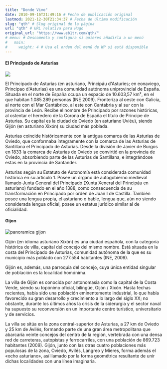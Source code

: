 ```yaml
---
title: "Donde Vivo"
date: 2010-09-16T21:49:16 # Fecha de publicación original
lastmod: 2021-12-30T21:34:37 # Fecha de última modificación
slug: "qth" # Slug original de la página
url: "qth" # URL relativa para Hugo
original_url: "https://www.eb1tr.com/qth/"
# menu: # Descomenta y configura si quieres añadirla a un menú
#   main:
#     weight: 4 # Usa el orden del menú de WP si está disponible
---
```


#### El Principado de Asturias  
  
![](https://www.eb1tr.com/wp-content/uploads/2018/03/p24_costa_niembro-d49.jpg)

El Principado de Asturias (en asturiano, Principáu d'Asturies; en eonaviego, Principao d'Asturias) es una comunidad autónoma uniprovincial de España. Situada en el norte de España ocupa un espacio de 10.603,57 km², en el que habitan 1.085.289 personas (INE 2009). Fronteriza al oeste con Galicia, al norte con el Mar Cantábrico, al este con Cantabria y al sur con la provincia de León. Recibe el nombre de Principado por razones históricas, al ostentar el heredero de la Corona de España el título de Príncipe de Asturias. Su capital es la ciudad de Oviedo (en asturiano Uviéu), siendo Gijón (en asturiano Xixón) su ciudad más poblada.

Asturias coincide históricamente con la antigua comarca de las Asturias de Oviedo, que conformaba íntegramente con la comarca de las Asturias de Santillana el Principado de Asturias. Desde la división de Javier de Burgos en 1833 la comarca de Asturias de Oviedo se convirtió en la provincia de Oviedo, absorbiendo parte de las Asturias de Santillana, e integrándose estas en la provincia de Santander.

Asturias según su Estatuto de Autonomía está considerada comunidad histórica en su artículo 1. Posee un órgano de autogobierno medieval llamado Junta General del Principado (Xunta Xeneral del Principáu en asturiano) fundado en el año 1388, como consecuencia de su transformación en Principado por orden de Juan I de Castilla. También posee una lengua propia, el asturiano o bable, lengua que, aún no siendo considerada lengua oficial, posee un estatus jurídico similar al de oficialidad.

#### Gijon

![panoramica gijon](https://www.eb1tr.com/wp-content/uploads/2018/03/28214455111_e7f99b1ca8_k.jpg)

Gijón (en idioma asturiano Xixón) es una ciudad española, con la categoría histórica de villa, capital del concejo del mismo nombre. Está situada en la costa del Principado de Asturias, comunidad autónoma de la que es su municipio más poblado con 277.554 habitantes (INE, 2009).

Gijón es, además, una parroquia del concejo, cuya única entidad singular de población es la localidad homónima.

La villa de Gijón es conocida por antonomasia como la capital de la Costa Verde, siendo su topónimo oficial, bilingüe, Gijón / Xixón. Hasta fechas recientes, había sido una población eminentemente industrial, lo que había favorecido su gran desarrollo y crecimiento a lo largo del siglo XX; no obstante, durante los últimos años la crisis de la siderurgia y el sector naval ha supuesto su reconversión en un importante centro turístico, universitario y de servicios.

La villa se sitúa en la zona central-superior de Asturias, a 27 km de Oviedo y 25 km de Avilés, formando parte de una gran área metropolitana que abarcaría veinte concejos del centro de la región, vertebrada con una densa red de carreteras, autopistas y ferrocarriles, con una población de 869.723 habitantes (2009). Gijón, junto con las otras cuatro poblaciones más populosas de la zona, Oviedo, Avilés, Langreo y Mieres, forma además el «ocho asturiano», así llamado por la forma geométrica resultante de unir dichas localidades con una línea imaginaria.
